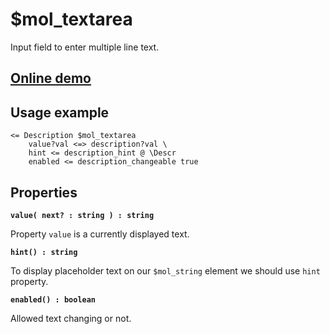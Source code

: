 # $mol_textarea

Input field to enter multiple line text.

## [Online demo](https://mol.js.org/app/demo/-/#demo=mol_textarea_demo)

## Usage example

```tree
<= Description $mol_textarea
	value?val <=> description?val \
	hint <= description_hint @ \Descr
	enabled <= description_changeable true
```

## Properties

**`value( next? : string ) : string`**

Property `value` is a currently displayed text.

**`hint() : string`**

To display placeholder text on our `$mol_string` element we should use `hint` property.

**`enabled() : boolean`**

Allowed text changing or not.
